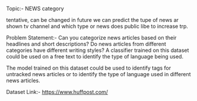 Topic:- NEWS category

tentative, can be changed in future
we can predict the tupe of news ar shown tv channel and which type or news does public libe to increase trp.






Problem Statement:-
Can you categorize news articles based on their headlines and short descriptions?
Do news articles from different categories have different writing styles?
A classifier trained on this dataset could be used on a free text to identify the type of language being used.

The model trained on this dataset could be used to identify tags for untracked news articles or to identify the type of language used in different news articles.

Dataset Link:- https://www.huffpost.com/
